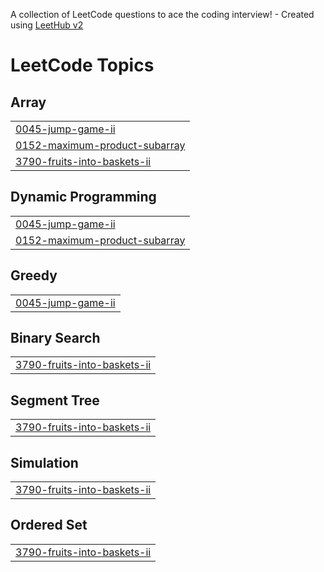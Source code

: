 A collection of LeetCode questions to ace the coding interview! - Created using [LeetHub v2](https://github.com/arunbhardwaj/LeetHub-2.0)
<!---LeetCode Topics Start-->
# LeetCode Topics
## Array
|  |
| ------- |
| [0045-jump-game-ii](https://github.com/sameerakmal/Leetcode/tree/master/0045-jump-game-ii) |
| [0152-maximum-product-subarray](https://github.com/sameerakmal/Leetcode/tree/master/0152-maximum-product-subarray) |
| [3790-fruits-into-baskets-ii](https://github.com/sameerakmal/Leetcode/tree/master/3790-fruits-into-baskets-ii) |
## Dynamic Programming
|  |
| ------- |
| [0045-jump-game-ii](https://github.com/sameerakmal/Leetcode/tree/master/0045-jump-game-ii) |
| [0152-maximum-product-subarray](https://github.com/sameerakmal/Leetcode/tree/master/0152-maximum-product-subarray) |
## Greedy
|  |
| ------- |
| [0045-jump-game-ii](https://github.com/sameerakmal/Leetcode/tree/master/0045-jump-game-ii) |
## Binary Search
|  |
| ------- |
| [3790-fruits-into-baskets-ii](https://github.com/sameerakmal/Leetcode/tree/master/3790-fruits-into-baskets-ii) |
## Segment Tree
|  |
| ------- |
| [3790-fruits-into-baskets-ii](https://github.com/sameerakmal/Leetcode/tree/master/3790-fruits-into-baskets-ii) |
## Simulation
|  |
| ------- |
| [3790-fruits-into-baskets-ii](https://github.com/sameerakmal/Leetcode/tree/master/3790-fruits-into-baskets-ii) |
## Ordered Set
|  |
| ------- |
| [3790-fruits-into-baskets-ii](https://github.com/sameerakmal/Leetcode/tree/master/3790-fruits-into-baskets-ii) |
<!---LeetCode Topics End-->